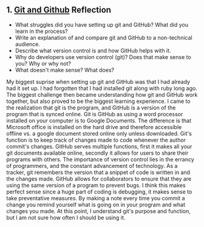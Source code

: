 ## 1. [Git and Github](1_get_started/readme.md) Reflection

* What struggles did you have setting up git and GitHub? What did you learn in the process?
* Write an explanation of and compare git and GitHub to a non-technical audience. 
* Describe what version control is and how GitHub helps with it.
* Why do developers use version control (git)? Does that make sense to you? Why or why not?
* What doesn't make sense? What does?

My biggest suprise when setting up git and GitHub was that I had already had it set up. I had forgotten that I had installed git along with ruby long ago. The biggest challenge then became understanding how git and GitHub work together, but also proved to be the biggest learning experience. I came to the realization that git is the program, and GitHub is a version of the program that is synced online. Git is GitHub as using a word processor installed on your computer is to Google Documents. The difference is that Microsoft office is installed on the hard drive and therefore accessible offline vs. a google document stored online only unless downloaded. Git's function is to keep track of changes made to code whenever the author commit's changes. GitHub serves multiple functions, first it makes all your git documents available online, secondly it allows for users to share their programs with others. The importance of version control lies in the errancy of programmers, and the constant advancement of technology. As a tracker, git remembers the version that a snippet of code is written in and the changes made. GitHub allows for collaborators to ensure that they are using the same version of a program to prevent bugs. I think this makes perfect sense since a huge part of coding is debugging, it makes sense to take preventative measures. By making a note every time you commit a change you remind yourself what is going on in your program and what changes you made. At this point, I understand git's purpose and function, but I am not sure how often I should be using it.
